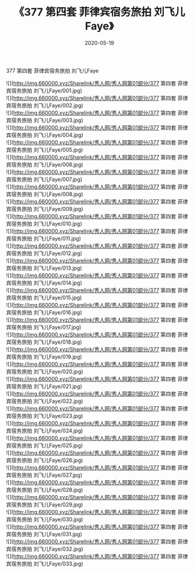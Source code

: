 ﻿---
layout: post
title:  《377 第四套 菲律宾宿务旅拍 刘飞儿Faye》
date:   2020-05-19
img: http://img.660000.xyz/Sharelink/秀人网/秀人网第01部分/377 第四套 菲律宾宿务旅拍 刘飞儿Faye/000.jpg
categories: [美女, 清纯, 唯美]
---

377 第四套 菲律宾宿务旅拍 刘飞儿Faye

  ![](http://img.660000.xyz/Sharelink/秀人网/秀人网第01部分/377 第四套 菲律宾宿务旅拍 刘飞儿Faye/001.jpg) <br> ![](http://img.660000.xyz/Sharelink/秀人网/秀人网第01部分/377 第四套 菲律宾宿务旅拍 刘飞儿Faye/002.jpg) <br> ![](http://img.660000.xyz/Sharelink/秀人网/秀人网第01部分/377 第四套 菲律宾宿务旅拍 刘飞儿Faye/003.jpg) <br> ![](http://img.660000.xyz/Sharelink/秀人网/秀人网第01部分/377 第四套 菲律宾宿务旅拍 刘飞儿Faye/004.jpg) <br> ![](http://img.660000.xyz/Sharelink/秀人网/秀人网第01部分/377 第四套 菲律宾宿务旅拍 刘飞儿Faye/005.jpg) <br> ![](http://img.660000.xyz/Sharelink/秀人网/秀人网第01部分/377 第四套 菲律宾宿务旅拍 刘飞儿Faye/006.jpg) <br> ![](http://img.660000.xyz/Sharelink/秀人网/秀人网第01部分/377 第四套 菲律宾宿务旅拍 刘飞儿Faye/007.jpg) <br> ![](http://img.660000.xyz/Sharelink/秀人网/秀人网第01部分/377 第四套 菲律宾宿务旅拍 刘飞儿Faye/008.jpg) <br> ![](http://img.660000.xyz/Sharelink/秀人网/秀人网第01部分/377 第四套 菲律宾宿务旅拍 刘飞儿Faye/009.jpg) <br> ![](http://img.660000.xyz/Sharelink/秀人网/秀人网第01部分/377 第四套 菲律宾宿务旅拍 刘飞儿Faye/010.jpg) <br> ![](http://img.660000.xyz/Sharelink/秀人网/秀人网第01部分/377 第四套 菲律宾宿务旅拍 刘飞儿Faye/011.jpg) <br> ![](http://img.660000.xyz/Sharelink/秀人网/秀人网第01部分/377 第四套 菲律宾宿务旅拍 刘飞儿Faye/012.jpg) <br> ![](http://img.660000.xyz/Sharelink/秀人网/秀人网第01部分/377 第四套 菲律宾宿务旅拍 刘飞儿Faye/013.jpg) <br> ![](http://img.660000.xyz/Sharelink/秀人网/秀人网第01部分/377 第四套 菲律宾宿务旅拍 刘飞儿Faye/014.jpg) <br> ![](http://img.660000.xyz/Sharelink/秀人网/秀人网第01部分/377 第四套 菲律宾宿务旅拍 刘飞儿Faye/015.jpg) <br> ![](http://img.660000.xyz/Sharelink/秀人网/秀人网第01部分/377 第四套 菲律宾宿务旅拍 刘飞儿Faye/016.jpg) <br> ![](http://img.660000.xyz/Sharelink/秀人网/秀人网第01部分/377 第四套 菲律宾宿务旅拍 刘飞儿Faye/017.jpg) <br> ![](http://img.660000.xyz/Sharelink/秀人网/秀人网第01部分/377 第四套 菲律宾宿务旅拍 刘飞儿Faye/018.jpg) <br> ![](http://img.660000.xyz/Sharelink/秀人网/秀人网第01部分/377 第四套 菲律宾宿务旅拍 刘飞儿Faye/019.jpg) <br> ![](http://img.660000.xyz/Sharelink/秀人网/秀人网第01部分/377 第四套 菲律宾宿务旅拍 刘飞儿Faye/020.jpg) <br> ![](http://img.660000.xyz/Sharelink/秀人网/秀人网第01部分/377 第四套 菲律宾宿务旅拍 刘飞儿Faye/021.jpg) <br> ![](http://img.660000.xyz/Sharelink/秀人网/秀人网第01部分/377 第四套 菲律宾宿务旅拍 刘飞儿Faye/022.jpg) <br> ![](http://img.660000.xyz/Sharelink/秀人网/秀人网第01部分/377 第四套 菲律宾宿务旅拍 刘飞儿Faye/023.jpg) <br> ![](http://img.660000.xyz/Sharelink/秀人网/秀人网第01部分/377 第四套 菲律宾宿务旅拍 刘飞儿Faye/024.jpg) <br> ![](http://img.660000.xyz/Sharelink/秀人网/秀人网第01部分/377 第四套 菲律宾宿务旅拍 刘飞儿Faye/025.jpg) <br> ![](http://img.660000.xyz/Sharelink/秀人网/秀人网第01部分/377 第四套 菲律宾宿务旅拍 刘飞儿Faye/026.jpg) <br> ![](http://img.660000.xyz/Sharelink/秀人网/秀人网第01部分/377 第四套 菲律宾宿务旅拍 刘飞儿Faye/027.jpg) <br> ![](http://img.660000.xyz/Sharelink/秀人网/秀人网第01部分/377 第四套 菲律宾宿务旅拍 刘飞儿Faye/028.jpg) <br> ![](http://img.660000.xyz/Sharelink/秀人网/秀人网第01部分/377 第四套 菲律宾宿务旅拍 刘飞儿Faye/029.jpg) <br> ![](http://img.660000.xyz/Sharelink/秀人网/秀人网第01部分/377 第四套 菲律宾宿务旅拍 刘飞儿Faye/030.jpg) <br> ![](http://img.660000.xyz/Sharelink/秀人网/秀人网第01部分/377 第四套 菲律宾宿务旅拍 刘飞儿Faye/031.jpg) <br> ![](http://img.660000.xyz/Sharelink/秀人网/秀人网第01部分/377 第四套 菲律宾宿务旅拍 刘飞儿Faye/032.jpg) <br> ![](http://img.660000.xyz/Sharelink/秀人网/秀人网第01部分/377 第四套 菲律宾宿务旅拍 刘飞儿Faye/033.jpg) <br>